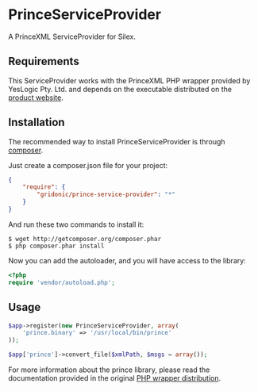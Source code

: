 PrinceServiceProvider
=====================

A PrinceXML ServiceProvider for Silex.

Requirements
------------

This ServiceProvider works with the PrinceXML PHP wrapper provided by YesLogic Pty. Ltd.
and depends on the executable distributed on the [product website](http://www.princexml.com/download).

Installation
------------

The recommended way to install PrinceServiceProvider is through [composer](http://packagist.org).

Just create a composer.json file for your project:

```JSON
{
    "require": {
        "gridonic/prince-service-provider": "*"
    }
}
```

And run these two commands to install it:

    $ wget http://getcomposer.org/composer.phar
    $ php composer.phar install

Now you can add the autoloader, and you will have access to the library:

```php
<?php
require 'vendor/autoload.php';
```

Usage
-----

```php
$app->register(new PrinceServiceProvider, array(
    'prince.binary' => '/usr/local/bin/prince'
));

$app['prince']->convert_file($xmlPath, $msgs = array());
```

For more information about the prince library, please read the documentation provided
in the original [PHP wrapper distribution](http://www.princexml.com/download/wrappers).
